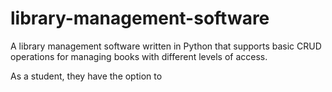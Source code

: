 # library-management-software

A library management software written in Python that supports basic CRUD operations for managing books with different levels of access.

As a student, they have the option to 
